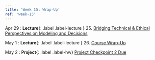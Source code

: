 ```yaml
---
title: 'Week 15: Wrap-Up'
ref: 'week-15'
---
```


Apr 29
: **Lecture**{: .label .label-lecture } 25. [Bridging Technical & Ethical Perspectives on Modeling and Decisions](lecture/lec25)

May 1
: **Lecture**{: .label .label-lecture } 26. [Course Wrap-Up](lecture/lec26)

May 2
: **Project**{: .label .label-hw} [Project Checkpoint 2 Due](https://drive.google.com/file/d/1btr_5w1kp-1OHR0nmX4DzXO-EGXOUbYP/view)
